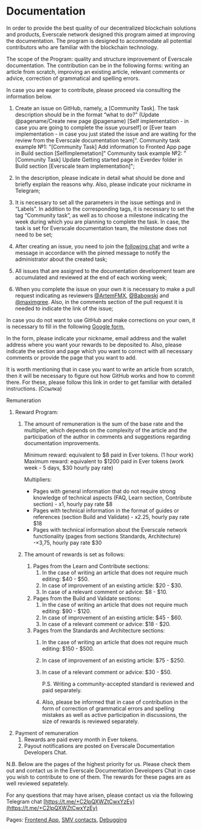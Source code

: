 # Documentation

In order to provide the best quality of our decentralized blockchain solutions and products, Everscale network designed this program aimed at improving the documentation. The program is designed to accommodate all potential contributors who are familiar with the blockchain technology.

The scope of the Program: quality and structure improvement of Everscale documentation. The contribution can be in the following forms: writing an article from scratch, improving an existing article, relevant comments or advice, correction of grammatical and spelling errors.

In case you are eager to contribute, please proceed via consulting the information below.

1. Create an issue on GitHub, namely, a [Community Task]. The task description should be in the format “what to do?" (Update @pagename/Create new page @pagename) [Self implementation - in case you are going to complete the issue yourself] or [Ever team implementation - in case you just stated the issue and are waiting for the review from the Everscale documentation team]”.
Community task example №1: "[Community Task] Add information to Fronted App page in Build section [Selfimplemetation]"
Community task example №2: "[Community Task] Update Getting started page in Everdev folder in Build section [Everscale team implementation]";

2. In the description, please indicate in detail what should be done and briefly explain the reasons why. Also, please indicate your nickname in Telegram;

3. It is necessary to set all the parameters in the issue settings and in “Labels”. In addition to the corresponding tags, it is necessary to set the tag “Community task”, as well as to choose a milestone indicating the week during which you are planning to complete the task. In case, the task is set for Everscale documentation team, the milestone does not need to be set;

4. After creating an issue, you need to join the [following chat](https://t.me/+C2IpQXWZtCwxYzEy) and write a message in accordance with the pinned message to notify the administrator about the created task;

5. All issues that are assigned to the documentation development team are accumulated and reviewed at the end of each working week;

6. When you complete the issue on your own it is necessary to make a pull request indicating as reviewers [@ArtemFMX](https://t.me/ArtemFMX), [@Babowski](https://t.me/Babowski) and [@maximgree](https://t.me/maximgree). Also, in the comments section of the pull request it is needed to indicate the link of the issue;

In case you do not want to use GitHub and make corrections on your own, it is necessary to fill in the following [Google form.](https://docs.google.com/forms/d/e/1FAIpQLSeKOal8bOj9Qmj7FCJTc6iFcLhfLZpM16by96SmtvYTgLX8og/viewform)

In the form, please indicate your nickname, email address and the wallet address where you want your rewards to be deposited to. Also, please indicate the section and page which you want to correct with all necessary comments or provide the page that you want to add.

It is worth mentioning that in case you want to write an article from scratch, then it will be necessary to figure out how GitHub works and how to commit there. For these, please follow this link in order to get familiar with detailed instructions. (Ссылка)

Remuneration

1. Reward Program:
    1.  The amount of remuneration is the sum of the base rate and the multiplier, which depends on the complexity of the article  and the participation of the author in  comments and suggestions regarding documentation improvements.
        
        Minimum reward: equivalent to $8 paid in Ever tokens. (1 hour work) Maximum reward: equivalent to $1200 paid in Ever tokens (work week - 5 days, $30 hourly pay rate)
        
        Multipliers:
        
        - Pages with general information that do not require strong knowledge of technical aspects (FAQ, Learn section, Contribute section) - x1, hourly pay rate $8
        - Pages with technical information in the format of guides or references (section Build and Validate) - x2.25, hourly pay rate $18
        - Pages with technical information about the Everscale network functionality (pages from sections Standards, Architecture) -×3,75, hourly pay rate $30
    2. The amount of rewards is set as follows:
        1. Pages from the Learn and Contribute sections:
            1. In the case of writing an article that does not require much editing: $40 - $50.
            2. In case of improvement of an existing article: $20 - $30.
            3. In case of a relevant comment or advice: $8 - $10.
        2. Pages from the Build and Validate sections:
            1. In the case of writing an article that does not require much editing: $90 - $120.
            2. In case of improvement of an existing article: $45 - $60.
            3. In case of a relevant comment or advice: $18 - $20.
        3. Pages from the Standards and Architecture sections:
            1. In the case of writing an article that does not require much editing: $150 - $500.
            2. In case of improvement of an existing article: $75 - $250.
            3. In case of a relevant comment or advice: $30 - $50.
                
                P.S. Writing a community-accepted standard is reviewed and paid separately.
                
            4. Also, please be informed that in case of contribution in the form of correction of grammatical errors and spelling mistakes as well as active participation in discussions, the size of rewards is reviewed separately.
2. Payment of remuneration
    1. Rewards are paid every month in Ever tokens.
    2. Payout notifications are posted on Everscale Documentation Developers Chat.
    

N.B. Below are the pages of the highest priority for us. Please check them out and contact us in the Everscale Documentation Developers Chat in case you wish to contribute to one of them. The rewards for these pages are as well reviewed sepatetely.

For any questions that may have arisen, please contact us via the following Telegram chat [https://t.me/+C2IpQXWZtCwxYzEy](https://t.me/+C2IpQXWZtCwxYzEy)

Pages: [Frontend App](https://docs.everscale.network/develop/smart-contract/frontend-app), [SMV contacts](https://docs.everscale.network/develop/smart-contract/smv-contracts), [Debugging](https://docs.everscale.network/develop/smart-contract/debugging)
